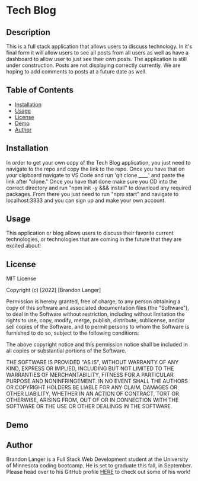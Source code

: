 # Tech Blog

## Description

This is a full stack application that allows users to discuss technology. In it's final form it will allow users to see all posts from all users as well as have a dashboard to allow user to just see their own posts. The application is still under construction. Posts are not displaying correctly currently. We are hoping to add comments to posts at a future date as well.

## Table of Contents

* [Installation](#installation)
* [Usage](#usage)
* [License](#license)
* [Demo](#demo)
* [Author](#author)


## Installation

In order to get your own copy of the Tech Blog application, you just need to navigate to the repo and copy the link to the repo. Once you have that on your clipboard navigate to VS Code and run 'git clone ____' and paste the link after "clone." Once you have that done make sure you CD into the correct directory and run "npm init -y &&& install" to download any required packages. From there you just need to run "npm start" and navigate to localhost:3333 and you can sign up and make your own account.

## Usage

This application or blog allows users to discuss their favorite current technologies, or technologies that are coming in the future that they are excited about! 

## License

MIT License

Copyright (c) [2022] [Brandon Langer]

Permission is hereby granted, free of charge, to any person obtaining a copy
of this software and associated documentation files (the "Software"), to deal
in the Software without restriction, including without limitation the rights
to use, copy, modify, merge, publish, distribute, sublicense, and/or sell
copies of the Software, and to permit persons to whom the Software is
furnished to do so, subject to the following conditions:

The above copyright notice and this permission notice shall be included in all
copies or substantial portions of the Software.

THE SOFTWARE IS PROVIDED "AS IS", WITHOUT WARRANTY OF ANY KIND, EXPRESS OR
IMPLIED, INCLUDING BUT NOT LIMITED TO THE WARRANTIES OF MERCHANTABILITY,
FITNESS FOR A PARTICULAR PURPOSE AND NONINFRINGEMENT. IN NO EVENT SHALL THE
AUTHORS OR COPYRIGHT HOLDERS BE LIABLE FOR ANY CLAIM, DAMAGES OR OTHER
LIABILITY, WHETHER IN AN ACTION OF CONTRACT, TORT OR OTHERWISE, ARISING FROM,
OUT OF OR IN CONNECTION WITH THE SOFTWARE OR THE USE OR OTHER DEALINGS IN THE
SOFTWARE.

## Demo


## Author

Brandon Langer is a Full Stack Web Development student at the University of Minnesota coding bootcamp. He is set to graduate this fall, in September. Please head over to his GitHub profile [HERE]('https://github.com/Minotaurius') to check out some of his work! 
